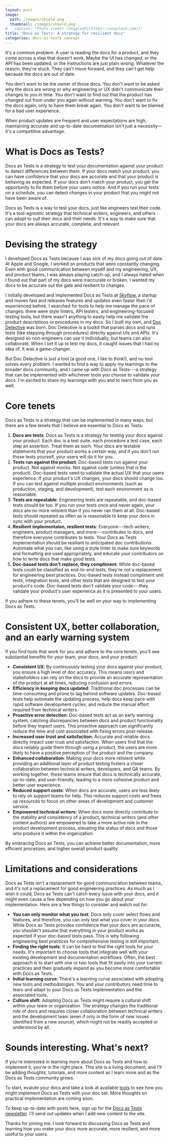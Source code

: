 ```yaml
---
layout: post
image:
  path: /images/shield.png
  thumbnail: /images/shield.png
#   caption: "Photo credit [Unsplash](https://unsplash.com/)"
title: "Docs as Tests: A strategy for resilient docs"
categories: docs-as-tests concept
---
```


It's a common problem: A user is reading the docs for a product, and they come across a step that doesn't work. Maybe the UI has changed, or the API has been updated, or the instructions are just plain wrong. Whatever the reason, they're stuck. They can't move forward, and they can't get help because the docs are out of date.

You don't want to be the owner of those docs. You don't want to be asked why the docs are wrong or why engineering or UX didn't communicate their changes to you in time. You don't want to find out that the product has changed out from under you again without warning. You don't want to fix the docs again, only to have them break again. You don't want to be blamed for a bad user experience.

When product updates are frequent and user expectations are high, maintaining accurate and up-to-date documentation isn’t just a necessity—it's a competitive advantage.

# What is Docs as Tests?

Docs as Tests is a strategy to test your documentation against your product to detect differences between them. If your docs match your product, you can have confidence that your docs are accurate and that your product is behaving as expected. If your docs don't match your product, you get the opportunity to fix them before your users notice. And if you run your tests on a schedule, you can detect changes in your product that you might not have been aware of.

Docs as Tests is a way to test your docs, just like engineers test their code. It's a tool-agnostic strategy that technical writers, engineers, and others can adopt to suit their docs and their needs. It's a way to make sure that your docs are always accurate, complete, and relevant.

# Devising the strategy

I developed Docs as Tests because I was sick of my docs going out of date. At Apple and Google, I worked on products that were constantly changing. Even with good communication between myself and my engineering, UX, and product teams, I was always playing catch-up, and I always hated when I found out that part of my docs were inaccurate or broken. I wanted my docs to be accurate out the gate and resilient to changes.

I initially developed and implemented Docs as Tests at [Skyflow](https://skyflow.com/), a startup and moves fast and releases features and updates even faster than I'd experienced before. I searched for tools to help me manage the pace of changes: there were style linters, API testers, and engineering-focused testing tools, but there wasn't anything to easily help me validate the product descriptions or procedures in my docs. So I built my own, and [Doc Detective](https://github.com/doc-detective/doc-detective) was born. Doc Detective is a toolkit that parses docs and runs tests (like stepping through procedures) directly against UIs and APIs. It's designed so non-engineers can use it individually, but teams can also collaborate. When I set it up to test my docs, it caught issues that I had no idea of. It was a game-changer.

But Doc Detective is just a tool (a good one, I like to think!), and no tool solves every problem. I wanted to find a way to apply my learnings to the broader docs community, and I came up with Docs as Tests---a strategy that can be implemented with whichever tools you choose to validate your docs. I'm excited to share my learnings with you and to learn from you as well.

# Core tenets

Docs as Tests is a strategy that can be implemented in many ways, but there are a few tenets that I believe are essential to Docs as Tests:

1. **Docs are tests**: Docs as Tests is a strategy for testing your docs against your product. Each doc is a test suite, each procedure a test case, each step an assertion. Treat them as such. Your docs are testable statements that your product works a certain way, and if you don't run those tests yourself, your users will do it for you.
2. **Tests run against the product**: Doc-based tests run against your product. Not against mocks. Not against code (unless that *is* the product). Doc-based tests need to validate the actual UX that your users experience. If your product's UX changes, your docs should change too. If you can test against multiple product environments (such as production, staging, and development), test each environment as is reasonable.
3. **Tests are repeatable**: Engineering tests are repeatable, and doc-based tests should be too. If you run your tests once and never again, your docs are no more relisient than if you never ran them at all. Doc-based tests should repeated as often as is reasonable to keep your docs in sync with your product.
4. **Resilient implementaion, resilient tests**: Everyone---tech writers, engineers, product managers, and more---contributes to docs, and therefore everyone contributes to tests. Your Docs as Tests implementation should be resiliant to anticipated doc contributions. Automate what you can, like using a style linter to make sure keywords and formatting are used appropriately, and educate your contributors on how to write docs that make good tests.
5. **Doc-based tests don't replace, they compliment**: While doc-based tests could be classified as end-to-end tests, they're not a replacement for engineering best practices. Doc-based tests instead compliment unit tests, integration tests, and other tests that are designed to test your product's code. Doc-based tests don't validate your code---they validate your product's user experience as it is presented to your users.

If you adhere to these tenets, you'll be well on your way to implementing Docs as Tests.

# Consistent UX, better collaboration, and an early warning system

If you find tools that work for you and adhere to the core tenets, you'll see substantial benefits for your team, your docs, and your product:

- **Consistent UX**: By continuously testing your docs against your product, you ensure a high level of doc accuracy. This means users and stakeholders can rely on the docs to provide an accurate representation of the product at all times, reducing confusion and errors.
- **Efficiency in keeping docs updated**: Traditional doc processes can be time-consuming and prone to lag behind software updates. Doc-based tests help automate the updating process, help docs keep pace with rapid software development cycles, and reduce the manual effort required from technical writers.
- **Proactive error detection**: Doc-based tests act as an early warning system, catching discrepancies between docs and product functionality before they impact users. This proactive approach can significantly reduce the time and cost associated with fixing errors post-release.
- **Increased user trust and satisfaction**: Accurate and reliable docs directly impact user trust and satisfaction. When users find that the docs reliably guide them through using a product, the users are more likely to have a positive perception of the product and the company.
- **Enhanced collaboration**: Making your docs more relisient while providing an additional layer of product testing fosters a closer collaboration between technical writers, developers, and QA teams. By working together, these teams ensure that docs is technically accurate, up-to-date, and user-friendly, leading to a more cohesive product and better user experience.
- **Reduced support costs**: When docs are accurate, users are less likely to rely on support teams for help. This reduces support costs and frees up resources to focus on other areas of development and customer service.
- **Empowered technical writers**: When docs more directly contribute to the stability and consistency of a product, technical writers (and other content authors) are empowered to take a more active role in the product development process, elevating the status of docs and those who produce it within the organization.

By embracing Docs as Tests, you can achieve better documentation, more efficient processes, and higher overall product quality.

# Limitations and considerations

Docs as Tests isn't a replacement for good communication between teams, and it's not a replacement for good engineering practices. As much as I wish it could, Docs as Tests can't catch every issue with your docs, and it might even cause a few depending on how you go about your implementation. Here are a few things to consider and watch out for:

- **You can only monitor what you test**: Docs only cover select flows and features, and therefore, you can only test what you cover in your docs. While Docs as Tests provides confidence that your docs are accuracte,  you shouldn't assume that everything in your product works as expected if your doc-based tests pass. This is why following engineering best practices for comprehensive testing is still important.
- **Finding the right tools**: It can be hard to find the right tools for your needs. It's important to choose tools that integrate well with your existing development and documentation workflows. Often, the best approach is to start with one or two tools that fit easily into your current practices and then gradually expand as you become more comfortable with Docs as Tests.
- **Initial learning curve**: There's a learning curve associated with adopting new tools and methodologies. You and your contributors need time to learn and adapt to your Docs as Tests implementation and the associated tools.
- **Culture shift**: Adopting Docs as Tests might require a cultural shift within your team or organization. The strategy changes the traditional role of docs and requires closer collaboration between technical writers and the development team (even if only in the form of new issues identified from a new source), which might not be readily accepted or understood by all.

# Sounds interesting. What's next?

If you're interested in learning more about Docs as Tests and how to implement it, you're in the right place. This site is a living document, and I'll be adding thoughts, tutorials, and more content as I learn more and as the Docs as Tests community grows.

To start, evalute your docs and take a look at available [tools](/tools) to see how you might implement Docs as Tests with your doc set. More thoughts on practical implementation are coming soon.

To keep up-to-date with posts here, sign up for the [Docs as Tests newsletter](http://eepurl.com/iHb1CE). I'll send out updates when I add new content to the site.

Thanks for joining me. I look forward to discussing Docs as Tests and learning how you make your docs more accurate, more resilient, and more useful to your users.